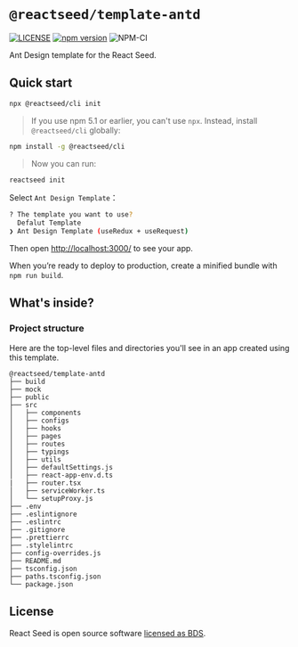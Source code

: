 # `@reactseed/template-antd`

[![LICENSE][LICENSE-image]][LICENSE-url] [![npm version][npm-image]][npm-url] ![NPM-CI][CI-image]

[npm-image]: https://img.shields.io/npm/v/@reactseed/template-antd.svg
[npm-url]: https://www.npmjs.com/package/@reactseed/template-antd
[LICENSE-image]:https://img.shields.io/badge/license-BSD-blue.svg
[LICENSE-url]: https://github.com/reactseed/template-antd/blob/master/LICENSE
[CI-image]:https://github.com/reactseed/template-antd/workflows/NPM-CI/badge.svg

Ant Design template for the React Seed.
## Quick start
```sh
npx @reactseed/cli init
```

> If you use npm 5.1 or earlier, you can't use `npx`. Instead, install `@reactseed/cli` globally:
 
```sh
npm install -g @reactseed/cli 
```

> Now you can run:

```sh
reactseed init
```

Select `Ant Design Template`：
```sh
? The template you want to use?
  Defalut Template
❯ Ant Design Template (useRedux + useRequest)
```

Then open [http://localhost:3000/](http://localhost:3000/) to see your app.

When you’re ready to deploy to production, create a minified bundle with `npm run build`.


## What's inside?

### Project structure

Here are the top-level files and directories you'll see in an app created using this template.

```
@reactseed/template-antd
├── build
├── mock
├── public
├── src
│   ├── components
│   ├── configs
│   ├── hooks
│   ├── pages
│   ├── routes
│   ├── typings
│   ├── utils
│   ├── defaultSettings.js
│   ├── react-app-env.d.ts
|   ├── router.tsx
│   ├── serviceWorker.ts
│   └── setupProxy.js
├── .env
├── .eslintignore
├── .eslintrc
├── .gitignore
├── .prettierrc
├── .stylelintrc
├── config-overrides.js
├── README.md
├── tsconfig.json
├── paths.tsconfig.json
└── package.json
```

## License

React Seed is open source software [licensed as BDS](https://github.com/reactseed/template-antd/blob/master/LICENSE).
